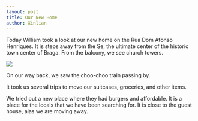 ```yaml
---
layout: post
title: Our New Home
author: Xinlian
---
```


Today William took a look at our new home on the Rua Dom Afonso Henriques.  It is steps away from the Se, the ultimate center of the historic town center of Braga.  From the balcony, we see church towers.  

![](/images/IMG_20190925_175228_1)

On our way back, we saw the choo-choo train passing by.

It took us several trips to move our suitcases, groceries, and other items.

We tried out a new place where they had burgers and affordable.  It is a place for the locals that we have been searching for.  It is close to the guest house, alas we are moving away.

